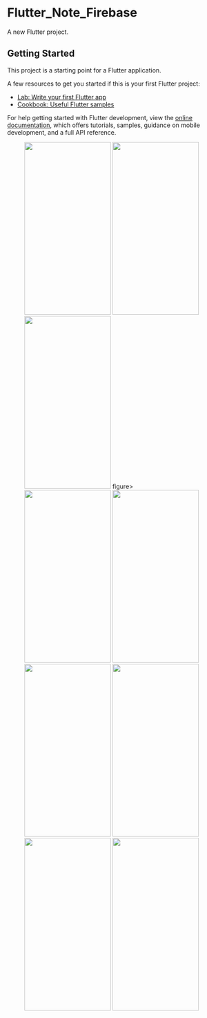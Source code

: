 # Flutter_Note_Firebase

A new Flutter project.

## Getting Started

This project is a starting point for a Flutter application.

A few resources to get you started if this is your first Flutter project:

- [Lab: Write your first Flutter app](https://docs.flutter.dev/get-started/codelab)
- [Cookbook: Useful Flutter samples](https://docs.flutter.dev/cookbook)

For help getting started with Flutter development, view the
[online documentation](https://docs.flutter.dev/), which offers tutorials,
samples, guidance on mobile development, and a full API reference.

<figure class="third">
   <img src="https://user-images.githubusercontent.com/116051442/227448698-3b5795a9-83d8-42c6-a34f-3a493963d85a.png" width="200" height="400"/>
<img src="https://user-images.githubusercontent.com/116051442/227449487-2844f11c-8e1a-4636-86e6-8dcf1f957b4d.png" width="200" height="400"/>
<img src="https://user-images.githubusercontent.com/116051442/227449491-6d085275-e015-4403-b7ec-dd14269c2cf3.png" width="200" height="400"/>
figure>

<img src="https://user-images.githubusercontent.com/116051442/227449494-d1f74f1d-e516-4932-a7fb-bfbe9bd3e409.png" width="200" height="400"/>
<img src="https://user-images.githubusercontent.com/116051442/227449497-f54dac59-32a1-4678-a2f6-7834279d711b.png" width="200" height="400"/>
<img src="https://user-images.githubusercontent.com/116051442/227449500-eb9513a8-c94b-4735-a552-91b28c71a18a.png" width="200" height="400"/>
<img src="https://user-images.githubusercontent.com/116051442/227449501-2753c996-8c68-4a62-b496-6a1ad54a290e.png" width="200" height="400"/>
<img src="https://user-images.githubusercontent.com/116051442/227449503-c2e54b2a-57b0-4690-a80c-734b71af3d20.png" width="200" height="400"/>
<img src="https://user-images.githubusercontent.com/116051442/227449505-936a2022-e744-4e6e-958a-54bcb96004f1.png" width="200" height="400"/>










